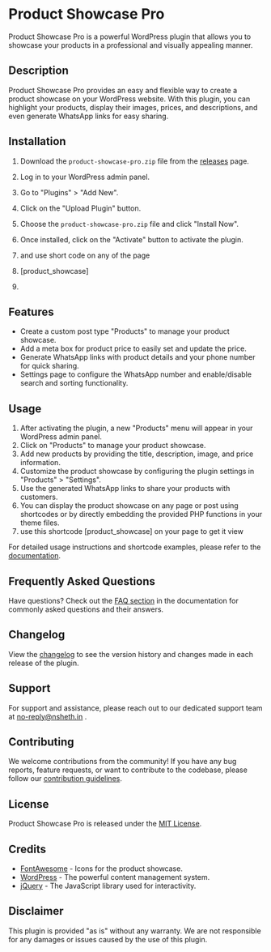 # Product Showcase Pro

Product Showcase Pro is a powerful WordPress plugin that allows you to showcase your products in a professional and visually appealing manner.

## Description

Product Showcase Pro provides an easy and flexible way to create a product showcase on your WordPress website. With this plugin, you can highlight your products, display their images, prices, and descriptions, and even generate WhatsApp links for easy sharing.

## Installation

1. Download the `product-showcase-pro.zip` file from the [releases](https://github.com/nityam2007/Product-Showcase-Pro/releases) page.
2. Log in to your WordPress admin panel.
3. Go to "Plugins" > "Add New".
4. Click on the "Upload Plugin" button.
5. Choose the `product-showcase-pro.zip` file and click "Install Now".
6. Once installed, click on the "Activate" button to activate the plugin.

7. and use short code on any of the page
8.   [product_showcase] 
9. 

## Features

- Create a custom post type "Products" to manage your product showcase.
- Add a meta box for product price to easily set and update the price.
- Generate WhatsApp links with product details and your phone number for quick sharing.
- Settings page to configure the WhatsApp number and enable/disable search and sorting functionality.

## Usage

1. After activating the plugin, a new "Products" menu will appear in your WordPress admin panel.
2. Click on "Products" to manage your product showcase.
3. Add new products by providing the title, description, image, and price information.
4. Customize the product showcase by configuring the plugin settings in "Products" > "Settings".
5. Use the generated WhatsApp links to share your products with customers.
6. You can display the product showcase on any page or post using shortcodes or by directly embedding the provided PHP functions in your theme files.
7. use this shortcode [product_showcase]  on your page to get it view 

For detailed usage instructions and shortcode examples, please refer to the [documentation](https://github.com/nityam2007/Product-Showcase-Pro/wiki).

## Frequently Asked Questions

Have questions? Check out the [FAQ section](https://github.com/nityam2007/Product-Showcase-Pro/wiki/FAQ) in the documentation for commonly asked questions and their answers.

## Changelog

View the [changelog](https://github.com/nityam2007/Product-Showcase-Pro/blob/main/CHANGELOG.md) to see the version history and changes made in each release of the plugin.

## Support

For support and assistance, please reach out to our dedicated support team at no-reply@nsheth.in .

## Contributing

We welcome contributions from the community! If you have any bug reports, feature requests, or want to contribute to the codebase, please follow our [contribution guidelines](https://github.com/nityam2007/Product-Showcase-Pro/blob/main/CONTRIBUTING.md).

## License

Product Showcase Pro is released under the [MIT License](https://github.com/nityam2007/Product-Showcase-Pro/blob/main/LICENSE).

## Credits

- [FontAwesome](https://fontawesome.com) - Icons for the product showcase.
- [WordPress](https://wordpress.org) - The powerful content management system.
- [jQuery](https://jquery.com) - The JavaScript library used for interactivity.

## Disclaimer

This plugin is provided "as is" without any warranty. We are not responsible for any damages or issues caused by the use of this plugin.
